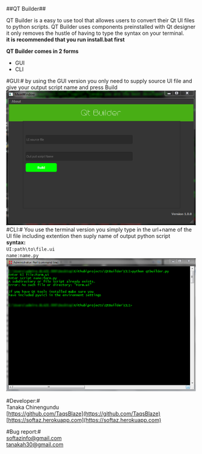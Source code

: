 ##QT Builder##

QT Builder is a easy to use tool that allowes users
to convert their Qt UI files to python scripts.
QT Builder uses components preinstalled with Qt designer
it only removes the hustle of having to type the syntax
on your terminal.<br>
**it is recommended that you run install.bat first**<p>
**QT Builder comes in 2 forms**<br>
- GUI<br>
- CLI

#GUI:#
by using the GUI version you only need to supply
source UI file and give your output script name
and press Build<br>
![](https://github.com/TaqsBlaze/QtBuild/blob/master/docs/qtgui.png)<br>
#CLI:#
You use the terminal version you simply type in
the url+name of the UI file including extention
then suply name of output python script<br>
**syntax:**<br>
`UI:path\to\file.ui`<br>
`name:name.py`<br>
![](https://github.com/TaqsBlaze/QtBuild/blob/master/docs/cli.png)<br>

#Developer:#
<br>
Tanaka Chinengundu<br>
[https://github.com/TaqsBlaze](https://github.com/TaqsBlaze)<br>
[https://softaz.herokuapp.com](https://softaz.herokuapp.com)

#Bug report:#
<br>
softazinfo@gmail.com<br>
tanakah30@gmail.com
